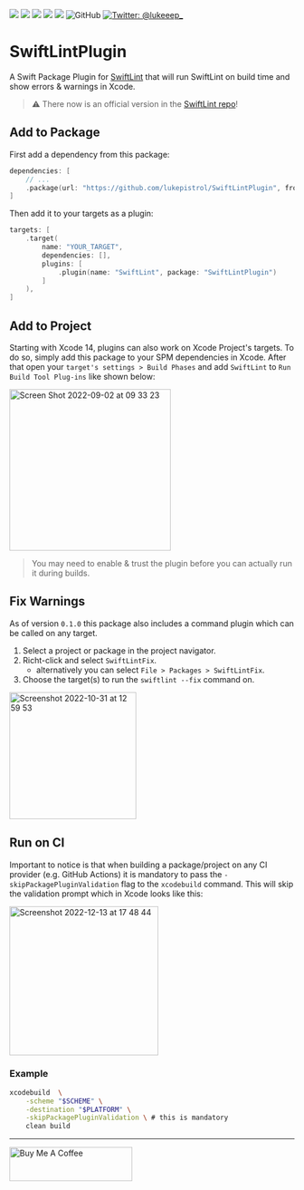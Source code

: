 <p>
  <img src="https://img.shields.io/badge/Swift-5.6-f05318.svg" />
  <img src="https://img.shields.io/badge/iOS->= 13.0-blue.svg" />
  <img src="https://img.shields.io/badge/macOS->= 10.15-blue.svg" />
  <img src="https://img.shields.io/badge/watchOS->= 6.0-blue.svg" />
  <img src="https://img.shields.io/badge/tvOS->= 13.0-blue.svg" />
  <img alt="GitHub" src="https://img.shields.io/github/license/lukepistrol/SwiftLintPlugin">
  <a href="https://twitter.com/lukeeep_">
    <img src="https://img.shields.io/badge/Twitter-@lukeeep_-1e9bf0.svg?style=flat" alt="Twitter: @lukeeep_" />
  </a>
</p>

# SwiftLintPlugin

A Swift Package Plugin for [SwiftLint](https://github.com/realm/SwiftLint/) that will run SwiftLint on build time and show errors & warnings in Xcode.

> ⚠️ There now is an official version in the [SwiftLint repo](https://github.com/realm/SwiftLint#plug-in-support)!

## Add to Package

First add a dependency from this package:

```swift
dependencies: [
    // ...
    .package(url: "https://github.com/lukepistrol/SwiftLintPlugin", from: "0.2.2"),
]
```

Then add it to your targets as a plugin:

```swift
targets: [
    .target(
        name: "YOUR_TARGET",
        dependencies: [],
        plugins: [
            .plugin(name: "SwiftLint", package: "SwiftLintPlugin")
        ]
    ),
]
```

## Add to Project

Starting with Xcode 14, plugins can also work on Xcode Project's targets. To do so, simply add this package to your SPM dependencies in Xcode. After that open your `target's settings > Build Phases` and add `SwiftLint` to `Run Build Tool Plug-ins` like shown below:

<img width="285" alt="Screen Shot 2022-09-02 at 09 33 23" src="https://user-images.githubusercontent.com/9460130/188084164-49903dc4-39a4-42fc-aa6f-6c6a813a7239.png">

> You may need to enable & trust the plugin before you can actually run it during builds.

## Fix Warnings

As of version `0.1.0` this package also includes a command plugin which can be called on any target.

1. Select a project or package in the project navigator.
2. Richt-click and select `SwiftLintFix`.
   - alternatively you can select `File > Packages > SwiftLintFix`.
3. Choose the target(s) to run the `swiftlint --fix` command on.

<img width="224" alt="Screenshot 2022-10-31 at 12 59 53" src="https://user-images.githubusercontent.com/9460130/199005629-b214758f-e184-4b3b-8031-e6364c6549c7.png">

## Run on CI

Important to notice is that when building a package/project on any CI provider (e.g. GitHub Actions) it is mandatory to pass the `-skipPackagePluginValidation` flag to the `xcodebuild` command. This will skip the validation prompt which in Xcode looks like this:

<img width="263" alt="Screenshot 2022-12-13 at 17 48 44" src="https://user-images.githubusercontent.com/9460130/207394170-9490e687-e066-4bfa-862c-a4f816b6b43b.png">

### Example

```bash
xcodebuild  \
    -scheme "$SCHEME" \
    -destination "$PLATFORM" \
    -skipPackagePluginValidation \ # this is mandatory
    clean build
```

-----

<a href="https://www.buymeacoffee.com/lukeeep" target="_blank"><img src="https://cdn.buymeacoffee.com/buttons/v2/default-yellow.png" alt="Buy Me A Coffee" style="height: 60px !important;width: 217px !important;" ></a>
